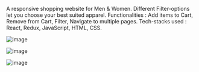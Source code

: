 A responsive shopping website for Men & Women.
Different Filter-options let you choose your best suited apparel.
Functionalities : Add items to Cart, Remove from Cart, Filter, Navigate to multiple pages.
Tech-stacks used : React, Redux, JavaScript, HTML, CSS.

![image](https://user-images.githubusercontent.com/96696734/190857142-6e0ccf76-00b6-458a-9270-1e5a70503c95.png)

![image](https://user-images.githubusercontent.com/96696734/190857243-27630c54-8429-4378-9b36-cc063616a12d.png)

![image](https://user-images.githubusercontent.com/96696734/190857292-9314824f-cd9c-49f9-a52f-bb5cf7ae20c9.png)
